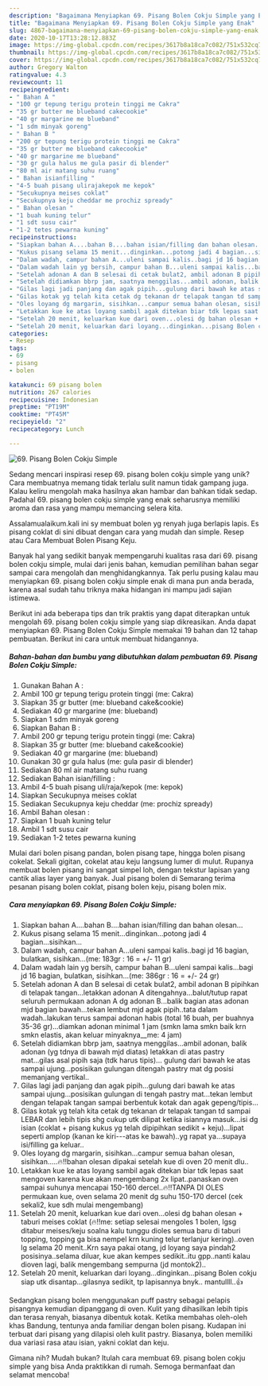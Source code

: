 ```yaml
---
description: "Bagaimana Menyiapkan 69. Pisang Bolen Cokju Simple yang Enak"
title: "Bagaimana Menyiapkan 69. Pisang Bolen Cokju Simple yang Enak"
slug: 4867-bagaimana-menyiapkan-69-pisang-bolen-cokju-simple-yang-enak
date: 2020-10-17T13:28:12.883Z
image: https://img-global.cpcdn.com/recipes/3617b8a18ca7c082/751x532cq70/69-pisang-bolen-cokju-simple-foto-resep-utama.jpg
thumbnail: https://img-global.cpcdn.com/recipes/3617b8a18ca7c082/751x532cq70/69-pisang-bolen-cokju-simple-foto-resep-utama.jpg
cover: https://img-global.cpcdn.com/recipes/3617b8a18ca7c082/751x532cq70/69-pisang-bolen-cokju-simple-foto-resep-utama.jpg
author: Gregory Walton
ratingvalue: 4.3
reviewcount: 11
recipeingredient:
- " Bahan A "
- "100 gr tepung terigu protein tinggi me Cakra"
- "35 gr butter me blueband cakecookie"
- "40 gr margarine me blueband"
- "1 sdm minyak goreng"
- " Bahan B "
- "200 gr tepung terigu protein tinggi me Cakra"
- "35 gr butter me blueband cakecookie"
- "40 gr margarine me blueband"
- "30 gr gula halus me gula pasir di blender"
- "80 ml air matang suhu ruang"
- " Bahan isianfilling "
- "4-5 buah pisang ulirajakepok me kepok"
- "Secukupnya meises coklat"
- "Secukupnya keju cheddar me prochiz spready"
- " Bahan olesan "
- "1 buah kuning telur"
- "1 sdt susu cair"
- "1-2 tetes pewarna kuning"
recipeinstructions:
- "Siapkan bahan A....bahan B....bahan isian/filling dan bahan olesan..."
- "Kukus pisang selama 15 menit...dinginkan...potong jadi 4 bagian...sisihkan..."
- "Dalam wadah, campur bahan A...uleni sampai kalis..bagi jd 16 bagian, bulatkan, sisihkan...(me: 183gr : 16 = +/- 11 gr)"
- "Dalam wadah lain yg bersih, campur bahan B...uleni sampai kalis...bagi jd 16 bagian, bulatkan, sisihkan...(me: 386gr : 16 = +/- 24 gr)"
- "Setelah adonan A dan B selesai di cetak bulat2, ambil adonan B pipihkan di telapak tangan...letakkan adonan A ditengahnya...balut/tutup rapat seluruh permukaan adonan A dg adonan B...balik bagian atas adonan mjd bagian bawah...tekan lembut mjd agak pipih..tata dalam wadah..lakukan terus sampai adonan habis (total 16 buah, per buahnya 35-36 gr)...diamkan adonan minimal 1 jam (smkn lama smkn baik krn smkn elastis, akan keluar minyaknya__me: 4 jam)"
- "Setelah didiamkan bbrp jam, saatnya menggilas...ambil adonan, balik adonan (yg tdnya di bawah mjd diatas) letakkan di atas pastry mat...gilas asal pipih saja (tdk harus tipis)... gulung dari bawah ke atas sampai ujung...posisikan gulungan ditengah pastry mat dg posisi memanjang vertikal.."
- "Gilas lagi jadi panjang dan agak pipih...gulung dari bawah ke atas sampai ujung...posisikan gulungan di tengah pastry mat...tekan lembut dengan telapak tangan sampai berbentuk kotak dan agak gepeng/tipis..."
- "Gilas kotak yg telah kita cetak dg tekanan dr telapak tangan td sampai LEBAR dan lebih tipis shg cukup utk dilipat ketika isiannya masuk...isi dg isian (coklat + pisang kukus yg telah dipipihkan sedikit + keju)...lipat seperti amplop (kanan ke kiri---atas ke bawah)..yg rapat ya...supaya isi/filling ga keluar.."
- "Oles loyang dg margarin, sisihkan...campur semua bahan olesan, sisihkan.....🔥‼️bahan olesan dipakai setelah kue di oven 20 menit dlu.."
- "Letakkan kue ke atas loyang sambil agak ditekan biar tdk lepas saat mengoven karena kue akan mengembang 2x lipat..panaskan oven sampai suhunya mencapai 150-160 dercel..🔥‼️TANPA DI OLES permukaan kue, oven selama 20 menit dg suhu 150-170 dercel (cek sekali2, kue sdh mulai mengembang)"
- "Setelah 20 menit, keluarkan kue dari oven...olesi dg bahan olesan + taburi meises coklat (🔥‼️me: setiap selesai mengoles 1 bolen, lgsg ditabur meises/keju soalna kalu tunggu dioles semua baru di taburi topping, topping ga bisa nempel krn kuning telur terlanjur kering)..oven lg selama 20 menit..Krn saya pakai otang, jd loyang saya pindah2 posisinya..selama diluar, kue akan kempes sedikit..itu gpp..nanti kalau dioven lagi, balik mengembang sempurna (jd montok2).."
- "Setelah 20 menit, keluarkan dari loyang...dinginkan...pisang Bolen cokju siap utk disantap...gilasnya sedikit, tp lapisannya bnyk.. mantullll..👍"
categories:
- Resep
tags:
- 69
- pisang
- bolen

katakunci: 69 pisang bolen 
nutrition: 267 calories
recipecuisine: Indonesian
preptime: "PT19M"
cooktime: "PT45M"
recipeyield: "2"
recipecategory: Lunch

---
```



![69. Pisang Bolen Cokju Simple](https://img-global.cpcdn.com/recipes/3617b8a18ca7c082/751x532cq70/69-pisang-bolen-cokju-simple-foto-resep-utama.jpg)

Sedang mencari inspirasi resep 69. pisang bolen cokju simple yang unik? Cara membuatnya memang tidak terlalu sulit namun tidak gampang juga. Kalau keliru mengolah maka hasilnya akan hambar dan bahkan tidak sedap. Padahal 69. pisang bolen cokju simple yang enak seharusnya memiliki aroma dan rasa yang mampu memancing selera kita.

Assalamualaikum.kali ini sy membuat bolen yg renyah juga berlapis lapis. Es pisang coklat di sini dibuat dengan cara yang mudah dan simple. Resep atau Cara Membuat Bolen Pisang Keju.

Banyak hal yang sedikit banyak mempengaruhi kualitas rasa dari 69. pisang bolen cokju simple, mulai dari jenis bahan, kemudian pemilihan bahan segar sampai cara mengolah dan menghidangkannya. Tak perlu pusing kalau mau menyiapkan 69. pisang bolen cokju simple enak di mana pun anda berada, karena asal sudah tahu triknya maka hidangan ini mampu jadi sajian istimewa.


Berikut ini ada beberapa tips dan trik praktis yang dapat diterapkan untuk mengolah 69. pisang bolen cokju simple yang siap dikreasikan. Anda dapat menyiapkan 69. Pisang Bolen Cokju Simple memakai 19 bahan dan 12 tahap pembuatan. Berikut ini cara untuk membuat hidangannya.

<!--inarticleads1-->

##### Bahan-bahan dan bumbu yang dibutuhkan dalam pembuatan 69. Pisang Bolen Cokju Simple:

1. Gunakan  Bahan A :
1. Ambil 100 gr tepung terigu protein tinggi (me: Cakra)
1. Siapkan 35 gr butter (me: blueband cake&amp;cookie)
1. Sediakan 40 gr margarine (me: blueband)
1. Siapkan 1 sdm minyak goreng
1. Siapkan  Bahan B :
1. Ambil 200 gr tepung terigu protein tinggi (me: Cakra)
1. Siapkan 35 gr butter (me: blueband cake&amp;cookie)
1. Sediakan 40 gr margarine (me: blueband)
1. Gunakan 30 gr gula halus (me: gula pasir di blender)
1. Sediakan 80 ml air matang suhu ruang
1. Sediakan  Bahan isian/filling :
1. Ambil 4-5 buah pisang uli/raja/kepok (me: kepok)
1. Siapkan Secukupnya meises coklat
1. Sediakan Secukupnya keju cheddar (me: prochiz spready)
1. Ambil  Bahan olesan :
1. Siapkan 1 buah kuning telur
1. Ambil 1 sdt susu cair
1. Sediakan 1-2 tetes pewarna kuning


Mulai dari bolen pisang pandan, bolen pisang tape, hingga bolen pisang cokelat. Sekali gigitan, cokelat atau keju langsung lumer di mulut. Rupanya membuat bolen pisang ini sangat simpel loh, dengan tekstur lapisan yang cantik alias layer yang banyak. Jual pisang bolen di Semarang terima pesanan pisang bolen coklat, pisang bolen keju, pisang bolen mix. 

<!--inarticleads2-->

##### Cara menyiapkan 69. Pisang Bolen Cokju Simple:

1. Siapkan bahan A....bahan B....bahan isian/filling dan bahan olesan...
1. Kukus pisang selama 15 menit...dinginkan...potong jadi 4 bagian...sisihkan...
1. Dalam wadah, campur bahan A...uleni sampai kalis..bagi jd 16 bagian, bulatkan, sisihkan...(me: 183gr : 16 = +/- 11 gr)
1. Dalam wadah lain yg bersih, campur bahan B...uleni sampai kalis...bagi jd 16 bagian, bulatkan, sisihkan...(me: 386gr : 16 = +/- 24 gr)
1. Setelah adonan A dan B selesai di cetak bulat2, ambil adonan B pipihkan di telapak tangan...letakkan adonan A ditengahnya...balut/tutup rapat seluruh permukaan adonan A dg adonan B...balik bagian atas adonan mjd bagian bawah...tekan lembut mjd agak pipih..tata dalam wadah..lakukan terus sampai adonan habis (total 16 buah, per buahnya 35-36 gr)...diamkan adonan minimal 1 jam (smkn lama smkn baik krn smkn elastis, akan keluar minyaknya__me: 4 jam)
1. Setelah didiamkan bbrp jam, saatnya menggilas...ambil adonan, balik adonan (yg tdnya di bawah mjd diatas) letakkan di atas pastry mat...gilas asal pipih saja (tdk harus tipis)... gulung dari bawah ke atas sampai ujung...posisikan gulungan ditengah pastry mat dg posisi memanjang vertikal..
1. Gilas lagi jadi panjang dan agak pipih...gulung dari bawah ke atas sampai ujung...posisikan gulungan di tengah pastry mat...tekan lembut dengan telapak tangan sampai berbentuk kotak dan agak gepeng/tipis...
1. Gilas kotak yg telah kita cetak dg tekanan dr telapak tangan td sampai LEBAR dan lebih tipis shg cukup utk dilipat ketika isiannya masuk...isi dg isian (coklat + pisang kukus yg telah dipipihkan sedikit + keju)...lipat seperti amplop (kanan ke kiri---atas ke bawah)..yg rapat ya...supaya isi/filling ga keluar..
1. Oles loyang dg margarin, sisihkan...campur semua bahan olesan, sisihkan.....🔥‼️bahan olesan dipakai setelah kue di oven 20 menit dlu..
1. Letakkan kue ke atas loyang sambil agak ditekan biar tdk lepas saat mengoven karena kue akan mengembang 2x lipat..panaskan oven sampai suhunya mencapai 150-160 dercel..🔥‼️TANPA DI OLES permukaan kue, oven selama 20 menit dg suhu 150-170 dercel (cek sekali2, kue sdh mulai mengembang)
1. Setelah 20 menit, keluarkan kue dari oven...olesi dg bahan olesan + taburi meises coklat (🔥‼️me: setiap selesai mengoles 1 bolen, lgsg ditabur meises/keju soalna kalu tunggu dioles semua baru di taburi topping, topping ga bisa nempel krn kuning telur terlanjur kering)..oven lg selama 20 menit..Krn saya pakai otang, jd loyang saya pindah2 posisinya..selama diluar, kue akan kempes sedikit..itu gpp..nanti kalau dioven lagi, balik mengembang sempurna (jd montok2)..
1. Setelah 20 menit, keluarkan dari loyang...dinginkan...pisang Bolen cokju siap utk disantap...gilasnya sedikit, tp lapisannya bnyk.. mantullll..👍


Sedangkan pisang bolen menggunakan puff pastry sebagai pelapis pisangnya kemudian dipanggang di oven. Kulit yang dihasilkan lebih tipis dan terasa renyah, biasanya dibentuk kotak. Ketika membahas oleh-oleh khas Bandung, tentunya anda familiar dengan bolen pisang. Kudapan ini terbuat dari pisang yang dilapisi oleh kulit pastry. Biasanya, bolen memiliki dua variasi rasa atau isian, yakni coklat dan keju. 

Gimana nih? Mudah bukan? Itulah cara membuat 69. pisang bolen cokju simple yang bisa Anda praktikkan di rumah. Semoga bermanfaat dan selamat mencoba!
